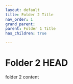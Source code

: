 ```yaml
---
layout: default
title: Folder 2 Title
nav_order: 1
grand_parent:
parent: Folder 1 Title
has_children: true

---
```


# Folder 2 HEAD

folder 2 content
 